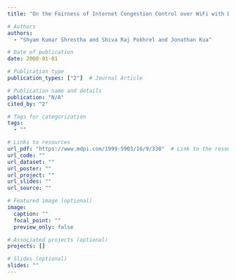 ```yaml
---
title: "On the Fairness of Internet Congestion Control over WiFi with Deep Reinforcement Learning"

# Authors
authors:
  - "Shyam Kumar Shrestha and Shiva Raj Pokhrel and Jonathan Kua"

# Date of publication
date: 2000-01-01

# Publication type
publication_types: ["2"]  # Journal Article

# Publication name and details
publication: "N/A"
cited_by: "2"

# Tags for categorization
tags:
  - ""

# Links to resources
url_pdf: "https://www.mdpi.com/1999-5903/16/9/330"  # Link to the resource
url_code: ""
url_dataset: ""
url_poster: ""
url_project: ""
url_slides: ""
url_source: ""

# Featured image (optional)
image:
  caption: ""
  focal_point: ""
  preview_only: false

# Associated projects (optional)
projects: []

# Slides (optional)
slides: ""
---
```

